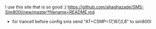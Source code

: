 I use this site that is so good ;)
https://github.com/ahaghazade/SMS-Sim800l/new/master?filename=README.md

* for Irancell before config sms send "AT+CSMP=17,167,0,8" to sim800l
